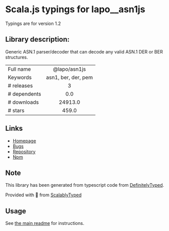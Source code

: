 
# Scala.js typings for lapo__asn1js

Typings are for version 1.2

## Library description:
Generic ASN.1 parser/decoder that can decode any valid ASN.1 DER or BER structures.

|                    |                 |
| ------------------ | :-------------: |
| Full name          | @lapo/asn1js |
| Keywords           | asn1, ber, der, pem |
| # releases         | 3 |
| # dependents       | 0.0 |
| # downloads        | 24913.0 |
| # stars            | 459.0 |

## Links
- [Homepage](https://lapo.it/asn1js/)
- [Bugs](https://github.com/lapo-luchini/asn1js/issues)
- [Repository](https://github.com/lapo-luchini/asn1js)
- [Npm](https://www.npmjs.com/package/%40lapo%2Fasn1js)
    


## Note
This library has been generated from typescript code from [DefinitelyTyped](https://definitelytyped.org).

Provided with :purple_heart: from [ScalablyTyped](https://github.com/oyvindberg/ScalablyTyped)

## Usage
See [the main readme](../../readme.md) for instructions.


